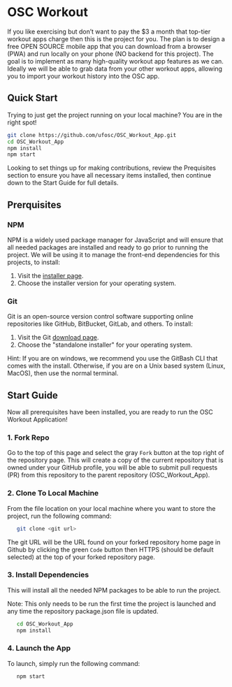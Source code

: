 # OSC Workout

If you like exercising but don’t want to pay the $3 a month that top-tier workout apps charge then this is the project for you. The plan is to design a free OPEN SOURCE mobile app that you can download from a browser (PWA) and run locally on your phone (NO backend for this project). The goal is to implement as many high-quality workout app features as we can. Ideally we will be able to grab data from your other workout apps, allowing you to import your workout history into the OSC app.


## Quick Start
Trying to just get the project running on your local machine? You are in the right spot!

```sh
git clone https://github.com/ufosc/OSC_Workout_App.git
cd OSC_Workout_App
npm install
npm start
```

Looking to set things up for making contributions, review the Prequisites section to ensure you have all necessary items installed, then continue down to the Start Guide for full details.

## Prerquisites
### NPM
NPM is a widely used package manager for JavaScript and will ensure that all needed packages are installed and ready to go prior to running the project. We will be using it to manage the front-end dependencies for this projects, to install: 
1. Visit the [installer page](https://nodejs.org/en/download).
2. Choose the installer version for your operating system.
### Git
Git is an open-source version control software supporting online repositories like GitHub, BitBucket, GitLab, and others. To install:

1. Visit the Git [download page](https://git-scm.com/downloads).
2. Choose the "standalone installer" for your operating system.

Hint: If you are on windows, we recommend you use the GitBash CLI that comes with the install. Otherwise, if you are on a Unix based system (Linux, MacOS), then use the normal terminal.

## Start Guide
Now all prerequisites have been installed, you are ready to run the OSC Workout Application!

### 1. Fork Repo
Go to the top of this page and select the gray `Fork` button at the top right of the repository page. This will create a copy of the current repository that is owned under your GitHub profile, you will be able to submit pull requests (PR) from this repository to the parent repository (OSC_Workout_App).

### 2. Clone To Local Machine
From the file location on your local machine where you want to store the project, run the following command:
```sh
   git clone <git url>
```
The git URL will be the URL found on your forked repository home page in Github by clicking the green `Code` button then HTTPS (should be default selected) at the top of your forked repository page.

### 3. Install Dependencies 
This will install all the needed NPM packages to be able to run the project.

Note: This only needs to be run the first time the project is launched and any time the repository package.json file is updated.

```sh
   cd OSC_Workout_App
   npm install
```
### 4. Launch the App
To launch, simply run the following command:
```sh
   npm start
```
